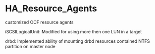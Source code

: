 # HA_Resource_Agents
customized OCF resource agents

iSCSILogicalUnit:
Modified for using more then one LUN in a target

drbd:
Implemented ability of mounting drbd resources contained NTFS partition on master node
